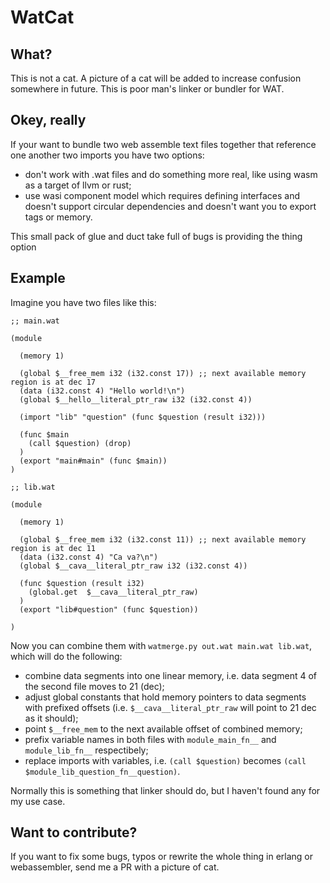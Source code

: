 # WatCat

## What?

This is not a cat. A picture of a cat will be added to increase confusion somewhere in future. This is poor man's linker or bundler for WAT.

## Okey, really

If your want to bundle two web assemble text files together that reference one another two imports
you have two options:

- don't work with .wat files and do something more real, like using wasm as a target of llvm or rust;
- use wasi component model which requires defining interfaces and doesn't support circular dependencies
  and doesn't want you to export tags or memory.


This small pack of glue and duct take full of bugs is providing the thing option


## Example


Imagine you have two files like this:


```
;; main.wat

(module

  (memory 1)

  (global $__free_mem i32 (i32.const 17)) ;; next available memory region is at dec 17
  (data (i32.const 4) "Hello world!\n")
  (global $__hello__literal_ptr_raw i32 (i32.const 4))

  (import "lib" "question" (func $question (result i32)))

  (func $main
    (call $question) (drop)
  )
  (export "main#main" (func $main))
)

;; lib.wat

(module

  (memory 1)

  (global $__free_mem i32 (i32.const 11)) ;; next available memory region is at dec 11
  (data (i32.const 4) "Ca va?\n")
  (global $__cava__literal_ptr_raw i32 (i32.const 4))

  (func $question (result i32)
    (global.get  $__cava__literal_ptr_raw)
  )
  (export "lib#question" (func $question))

)

```


Now you can combine them with `watmerge.py out.wat main.wat lib.wat`, which will do the following:

- combine data segments into one linear memory, i.e. data segment 4 of the second file moves to 21 (dec);
- adjust global constants that hold memory pointers to data segments with prefixed offsets (i.e. `$__cava__literal_ptr_raw` will point to 21 dec as it should);
- point `$__free_mem` to the next available offset of combined memory;
- prefix variable names in both files with `module_main_fn__` and `module_lib_fn__` respectibely;
- replace imports with variables, i.e. `(call $question)` becomes `(call $module_lib_question_fn__question)`.


Normally this is something that linker should do, but I haven't found any for my use case.

## Want to contribute?

If you want to fix some bugs, typos or rewrite the whole thing in erlang or webassembler, send me a PR with a picture of cat.
